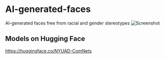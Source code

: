 # AI-generated-faces
AI-generated faces free from racial and gender stereotypes
![Screenshot](samples.png)

## Models on Hugging Face
https://huggingface.co/NYUAD-ComNets
